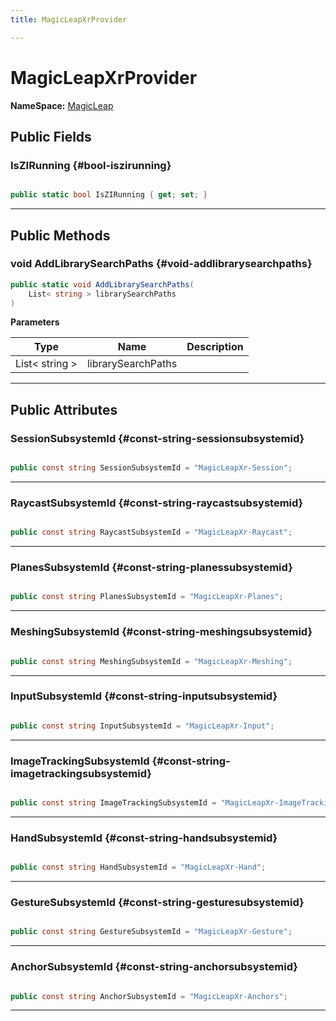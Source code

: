 ```yaml
---
title: MagicLeapXrProvider

---
```


# MagicLeapXrProvider



**NameSpace:** 
[MagicLeap](/unity-api/api/UnityEngine.XR.MagicLeap/UnityEngine.XR.MagicLeap.md) 








## Public Fields

### IsZIRunning {#bool-iszirunning}

```csharp

public static bool IsZIRunning { get; set; }

```






-----------

## Public Methods

### void AddLibrarySearchPaths {#void-addlibrarysearchpaths}

```csharp
public static void AddLibrarySearchPaths(
    List< string > librarySearchPaths
)
```


**Parameters**

| Type | Name  | Description  | 
|--|--|--|
| List&lt; string &gt; |librarySearchPaths||






-----------

## Public Attributes

### SessionSubsystemId {#const-string-sessionsubsystemid}

```csharp

public const string SessionSubsystemId = "MagicLeapXr-Session";

```






-----------

### RaycastSubsystemId {#const-string-raycastsubsystemid}

```csharp

public const string RaycastSubsystemId = "MagicLeapXr-Raycast";

```






-----------

### PlanesSubsystemId {#const-string-planessubsystemid}

```csharp

public const string PlanesSubsystemId = "MagicLeapXr-Planes";

```






-----------

### MeshingSubsystemId {#const-string-meshingsubsystemid}

```csharp

public const string MeshingSubsystemId = "MagicLeapXr-Meshing";

```






-----------

### InputSubsystemId {#const-string-inputsubsystemid}

```csharp

public const string InputSubsystemId = "MagicLeapXr-Input";

```






-----------

### ImageTrackingSubsystemId {#const-string-imagetrackingsubsystemid}

```csharp

public const string ImageTrackingSubsystemId = "MagicLeapXr-ImageTracking";

```






-----------

### HandSubsystemId {#const-string-handsubsystemid}

```csharp

public const string HandSubsystemId = "MagicLeapXr-Hand";

```






-----------

### GestureSubsystemId {#const-string-gesturesubsystemid}

```csharp

public const string GestureSubsystemId = "MagicLeapXr-Gesture";

```






-----------

### AnchorSubsystemId {#const-string-anchorsubsystemid}

```csharp

public const string AnchorSubsystemId = "MagicLeapXr-Anchors";

```






-----------


